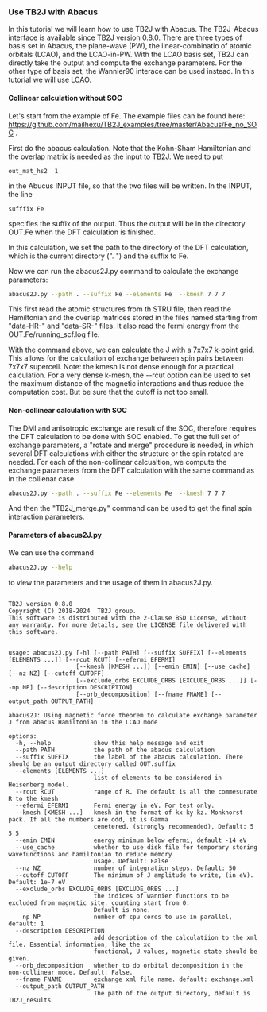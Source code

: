 ### Use TB2J with Abacus

In this tutorial we will learn how to use TB2J with Abacus.  The TB2J-Abacus interface is available since TB2J version 0.8.0. There are three types of basis set in Abacus, the plane-wave (PW), the linear-combinatio of atomic orbitals (LCAO), and the LCAO-in-PW. With the LCAO basis set, TB2J can directly take the output and compute the exchange parameters. For the other type of basis set, the Wannier90 interace can be used instead.  In this tutorial we will use LCAO. 


#### Collinear calculation without SOC

Let's start from the example of Fe. The example files can be found here: https://github.com/mailhexu/TB2J_examples/tree/master/Abacus/Fe_no_SOC . 

First do the abacus calculation. Note that the Kohn-Sham Hamiltonian and the overlap matrix is needed as the input to TB2J. We need to put 

``` 
out_mat_hs2  1 
```

in the Abucus INPUT file, so that the two files will be written. In the INPUT, the line

```
sufffix Fe
```

specifies the suffix of the output. Thus the output will be in the directory OUT.Fe when the DFT calculation is finished.

 In this calculation, we set the  path to the directory of the DFT calculation, which is the current directory (". ") and the suffix to Fe. 

Now we can run the abacus2J.py command to calculate the exchange parameters:

```bash
abacus2J.py --path . --suffix Fe --elements Fe  --kmesh 7 7 7
```

This first read the atomic structures from th STRU file,  then read the Hamiltonian and the overlap matrices stored in the files named starting from "data-HR-" and "data-SR-" files.  It also read the fermi energy from the OUT.Fe/running\_scf.log file.  

With the command above, we can calculate the J with a 7x7x7 k-point grid. This allows for the calculation of exchange between spin pairs between 7x7x7 supercell.  Note: the kmesh is not dense enough for a practical calculation. For a very dense k-mesh, the --rcut option can be used to set the maximum distance of the magnetic interactions and thus reduce the computation cost. But be sure that the cutoff is not too small. 

#### Non-collinear calculation with SOC

The DMI and anisotropic exchange are result of the SOC, therefore requires the DFT calculation to be done with SOC enabled. To get the full set of exchange parameters, a "rotate and merge" procedure is needed, in which several DFT calculations with either the structure or the spin rotated are needed. 
For each of the non-collinear calcualtion, we compute the exchange parameters from the DFT calculation with the  same command as in the collienar case. 

```bash
abacus2J.py --path . --suffix Fe --elements Fe  --kmesh 7 7 7
```

And then the "TB2J_merge.py" command can be used to get the final spin interaction parameters. 



#### Parameters of abacus2J.py

We can use the command 

```bash
abacus2J.py --help
```

to view the parameters and the usage of them in abacus2J.py.  

```

TB2J version 0.8.0
Copyright (C) 2018-2024  TB2J group.
This software is distributed with the 2-Clause BSD License, without any warranty. For more details, see the LICENSE file delivered with this software.


usage: abacus2J.py [-h] [--path PATH] [--suffix SUFFIX] [--elements [ELEMENTS ...]] [--rcut RCUT] [--efermi EFERMI]
                   [--kmesh [KMESH ...]] [--emin EMIN] [--use_cache] [--nz NZ] [--cutoff CUTOFF]
                   [--exclude_orbs EXCLUDE_ORBS [EXCLUDE_ORBS ...]] [--np NP] [--description DESCRIPTION]
                   [--orb_decomposition] [--fname FNAME] [--output_path OUTPUT_PATH]

abacus2J: Using magnetic force theorem to calculate exchange parameter J from abacus Hamiltonian in the LCAO mode

options:
  -h, --help            show this help message and exit
  --path PATH           the path of the abacus calculation
  --suffix SUFFIX       the label of the abacus calculation. There should be an output directory called OUT.suffix
  --elements [ELEMENTS ...]
                        list of elements to be considered in Heisenberg model.
  --rcut RCUT           range of R. The default is all the commesurate R to the kmesh
  --efermi EFERMI       Fermi energy in eV. For test only.
  --kmesh [KMESH ...]   kmesh in the format of kx ky kz. Monkhorst pack. If all the numbers are odd, it is Gamma
                        cenetered. (strongly recommended), Default: 5 5 5
  --emin EMIN           energy minimum below efermi, default -14 eV
  --use_cache           whether to use disk file for temporary storing wavefunctions and hamiltonian to reduce memory
                        usage. Default: False
  --nz NZ               number of integration steps. Default: 50
  --cutoff CUTOFF       The minimum of J amplitude to write, (in eV). Default: 1e-7 eV
  --exclude_orbs EXCLUDE_ORBS [EXCLUDE_ORBS ...]
                        the indices of wannier functions to be excluded from magnetic site. counting start from 0.
                        Default is none.
  --np NP               number of cpu cores to use in parallel, default: 1
  --description DESCRIPTION
                        add description of the calculatiion to the xml file. Essential information, like the xc
                        functional, U values, magnetic state should be given.
  --orb_decomposition   whether to do orbital decomposition in the non-collinear mode. Default: False.
  --fname FNAME         exchange xml file name. default: exchange.xml
  --output_path OUTPUT_PATH
                        The path of the output directory, default is TB2J_results
```


